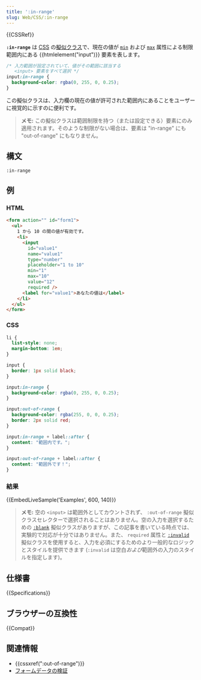 ```yaml
---
title: ':in-range'
slug: Web/CSS/:in-range
---
```


{{CSSRef}}

**`:in-range`** は [CSS](/ja/docs/Web/CSS) の[擬似クラス](/ja/docs/Web/CSS/Pseudo-classes)で、現在の値が [`min`](/ja/docs/Web/HTML/Element/input#min) および [`max`](/ja/docs/Web/HTML/Element/input#max) 属性による制限範囲内にある {{htmlelement("input")}} 要素を表します。

```css
/* 入力範囲が設定されていて、値がその範囲に該当する
   <input> 要素をすべて選択 */
input:in-range {
  background-color: rgba(0, 255, 0, 0.25);
}
```

この擬似クラスは、入力欄の現在の値が許可された範囲内にあることをユーザーに視覚的に示すのに便利です。

> **メモ:** この擬似クラスは範囲制限を持つ（または設定できる）要素にのみ適用されます。そのような制限がない場合は、要素は "in-range" にも "out-of-range" にもなりません。

## 構文

```
:in-range
```

## 例

### HTML

```html
<form action="" id="form1">
  <ul>
    1 から 10 の間の値が有効です。
    <li>
      <input
        id="value1"
        name="value1"
        type="number"
        placeholder="1 to 10"
        min="1"
        max="10"
        value="12"
        required />
      <label for="value1">あなたの値は</label>
    </li>
  </ul>
</form>
```

### CSS

```css
li {
  list-style: none;
  margin-bottom: 1em;
}

input {
  border: 1px solid black;
}

input:in-range {
  background-color: rgba(0, 255, 0, 0.25);
}

input:out-of-range {
  background-color: rgba(255, 0, 0, 0.25);
  border: 2px solid red;
}

input:in-range + label::after {
  content: "範囲内です。";
}

input:out-of-range + label::after {
  content: "範囲外です！";
}
```

### 結果

{{EmbedLiveSample('Examples', 600, 140)}}

> **メモ:** 空の `<input>` は範囲外としてカウントされず、 `:out-of-range` 擬似クラスセレクターで選択されることはありません。空の入力を選択するための [`:blank`](/ja/docs/Web/CSS/:blank) 擬似クラスがありますが、この記事を書いている時点では、実験的で対応が十分ではありません。また、 `required` 属性と [`:invalid`](/ja/docs/Web/CSS/:invalid) 擬似クラスを使用すると、入力を必須にするためのより一般的なロジックとスタイルを提供できます (`:invalid` は空白*および*範囲外の入力のスタイルを指定します)。

## 仕様書

{{Specifications}}

## ブラウザーの互換性

{{Compat}}

## 関連情報

- {{cssxref(":out-of-range")}}
- [フォームデータの検証](/ja/docs/Learn/Forms/Form_validation)
